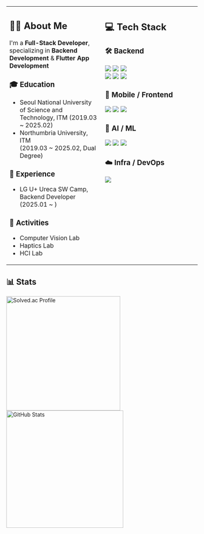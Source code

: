 <!-- 
<div align="center">

Header with animated wave background
<img src="https://capsule-render.vercel.app/api?type=waving&color=0:8AE68A,100:2C5364&height=150&section=header&text=👋%20Hi%20there!%20Welcome%20to%20my%20Github&fontAlign=50&fontSize=40&animation=fadeIn" />

</div> 
-->

<!--
## 🧑‍💻 About Me
I'm a **Full-Stack Developer**,  
specializing in **Backend Development** & **Flutter App Development**

### 🎓 Education  
- Seoul National University of Science and Technology, ITM (2019.03 ~ 2025.02)
- Northumbria University, ITM (2019.03 ~ 2025.02, Dual Degree)


### 💼 Experience  
- LG U+ Ureca SW Camp, Backend Developer (2025.01 ~ )


### 🌟 Activities  
- Computer Vision Lab
- Haptics Lab
- HCI Lab

<br>

## 💻 Tech Stack

### 👨‍💻 Language  
<p>
  <img src="https://img.shields.io/badge/Java-007396?style=flat-square&logo=openjdk&logoColor=white"/>
  <img src="https://img.shields.io/badge/Python-3776AB?style=flat-square&logo=python&logoColor=white"/>
  <img src="https://img.shields.io/badge/C%23-239120?style=flat-square&logo=unity&logoColor="/>
</p>

### 🧱 Framework  
<p>
  <img src="https://img.shields.io/badge/Spring-6DB33F?style=flat-square&logo=spring&logoColor=white"/>
  <img src="https://img.shields.io/badge/Spring Boot-6DB33F?style=flat-square&logo=springboot&logoColor=white"/>
  <img src="https://img.shields.io/badge/Flutter-02569B?style=flat-square&logo=flutter&logoColor="/>
  <img src="https://img.shields.io/badge/ReactNative-222222?style=flat-square&logo=React&logoColor="/>
</p>

### 📚 Library  
<p>
  <img src="https://img.shields.io/badge/PyTorch-EE4C2C?style=flat-square&logo=pytorch&logoColor=white"/>
  <img src="https://img.shields.io/badge/scikit--learn-F7931E?style=flat-square&logo=scikit-learn&logoColor=white"/>
</p>

### 🛠️ ETC  
<p>
  <img src="https://img.shields.io/badge/AWS-232F3E?style=flat-square&logo=amazonwebservices&logoColor="/>
  <img src="https://img.shields.io/badge/MySQL-4479A1?style=flat-square&logo=mysql&logoColor=white"/>
  <img src="https://img.shields.io/badge/PostgreSQL-4169E1?style=flat-square&logo=postgresql&logoColor=white"/>
  <img src="https://img.shields.io/badge/MongoDB-47A248?style=flat-square&logo=mongodb&logoColor=white"/>
  <img src="https://img.shields.io/badge/Firebase-FFCA28?style=flat-square&logo=firebase&logoColor=black"/>
</p>
<br>
-->


<table>
  <tr>
    <!-- 왼쪽 -->
    <td valign="top" width="50%">

## 🧑‍💻 About Me
I'm a **Full-Stack Developer**,  
specializing in **Backend Development** & **Flutter App Development**

### 🎓 Education  
- Seoul National University of Science and Technology, ITM 
  (2019.03 ~ 2025.02)  
- Northumbria University, ITM <br>
  (2019.03 ~ 2025.02, Dual Degree)

### 💼 Experience  
- LG U+ Ureca SW Camp, Backend Developer <br>
  (2025.01 ~ )

### 🌟 Activities  
- Computer Vision Lab  
- Haptics Lab  
- HCI Lab  

</td>

<td valign="top" width="50%">
  
## 💻 Tech Stack

### 🛠️ Backend  
<p>
  <img src="https://img.shields.io/badge/Java-007396?style=flat-square&logo=openjdk&logoColor=white"/>
  <img src="https://img.shields.io/badge/Spring-6DB33F?style=flat-square&logo=spring&logoColor=white"/>
  <img src="https://img.shields.io/badge/Spring Boot-6DB33F?style=flat-square&logo=springboot&logoColor=white"/>
  <br>
  <img src="https://img.shields.io/badge/MySQL-4479A1?style=flat-square&logo=mysql&logoColor=white"/>
  <img src="https://img.shields.io/badge/PostgreSQL-4169E1?style=flat-square&logo=postgresql&logoColor=white"/>
  <img src="https://img.shields.io/badge/MongoDB-47A248?style=flat-square&logo=mongodb&logoColor=white"/>
</p>

### 📱 Mobile / Frontend  
<p>
  <img src="https://img.shields.io/badge/Flutter-02569B?style=flat-square&logo=flutter&logoColor=white"/>
  <img src="https://img.shields.io/badge/React Native-222222?style=flat-square&logo=React&logoColor=white"/>
  <img src="https://img.shields.io/badge/Firebase-FFCA28?style=flat-square&logo=firebase&logoColor=black"/>
</p>

### 🧠 AI / ML
<p>
  <img src="https://img.shields.io/badge/Python-3776AB?style=flat-square&logo=python&logoColor=white"/>
  <img src="https://img.shields.io/badge/PyTorch-EE4C2C?style=flat-square&logo=pytorch&logoColor=white"/>
  <img src="https://img.shields.io/badge/scikit--learn-F7931E?style=flat-square&logo=scikit-learn&logoColor=white"/>
</p>

### ☁️ Infra / DevOps  
<p>
  <img src="https://img.shields.io/badge/AWS-232F3E?style=flat-square&logo=amazonaws&logoColor=white"/>
</p>

</td>

  </tr>
</table>


## 📊 Stats

<!--
<p align="left">
  <a href="https://hits.seeyoufarm.com">
    <img src="https://hits.seeyoufarm.com/api/count/incr/badge.svg?url=https%3A%2F%2Fgithub.com%2Fsiheon0411&count_bg=%2379C83D&title_bg=%23555555&icon=&icon_color=%23E7E7E7&title=hits&edge_flat=false" alt="Hits Badge">
  </a>
</p>
-->

<p align="left">
  <a href="https://solved.ac/siheon0411">
    <img src="http://mazassumnida.wtf/api/v2/generate_badge?boj=siheon0411" alt="Solved.ac Profile" width="300px">
  </a>
  
  <a href="https://github.com/siheon0411/github-readme-stats">
    <img src="https://github-readme-stats.vercel.app/api/top-langs/?username=siheon0411&layout=compact&bg_color=0d1117&text_color=ffffff&hide_border=true&langs_count=4&exclude_repo=Deep-Learning,dayme,OS-pintos" alt="GitHub Stats" width="308px">
  </a>
</p>
